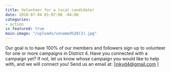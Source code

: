 ```yaml
---
title: Volunteer for a local candidate!
date: 2018-07-04 01:07:00 -04:00
categories:
- action
is featured: true
main-image: "/uploads/unnamed%20(3).jpg"
---
```


Our goal is to have 100% of our members and followers sign up to volunteer for one or more campaigns in District 4. Have you connected with a campaign yet? If not, let us know whose campaign you would like to help with, and we will connect you! Send us an email at: [inkyd4@gmail.com
]




